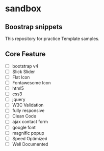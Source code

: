# sandbox

## Boostrap snippets
This repository for practice Template samples.

## Core Feature

- [ ] bootstrap v4
- [ ] Slick Slider
- [ ] Flat Icon
- [ ] Fontawesome Icon
- [ ] html5
- [ ] css3
- [ ] jquery
- [ ] W3C Validation
- [ ] fully responsive
- [ ] Clean Code
- [ ] ajax contact form
- [ ] google font
- [ ] magnific popup
- [ ] Speed Optimized
- [ ] Well Documented
